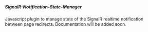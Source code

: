 ##### SignalR-Notification-State-Manager
Javascript plugin to manage state of the SignalR realtime notification between page redirects. Documentation will be added soon.
